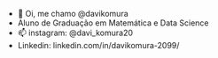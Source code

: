 - 👋 Oi, me chamo @davikomura
- Aluno de Graduação em Matemática e Data Science
- 📫 instagram: @davi_komura20
-  Linkedin: linkedin.com/in/davikomura-2099/

<!---
davikomura/davikomura is a ✨ special ✨ repository because its `README.md` (this file) appears on your GitHub profile.
You can click the Preview link to take a look at your changes.
--->
